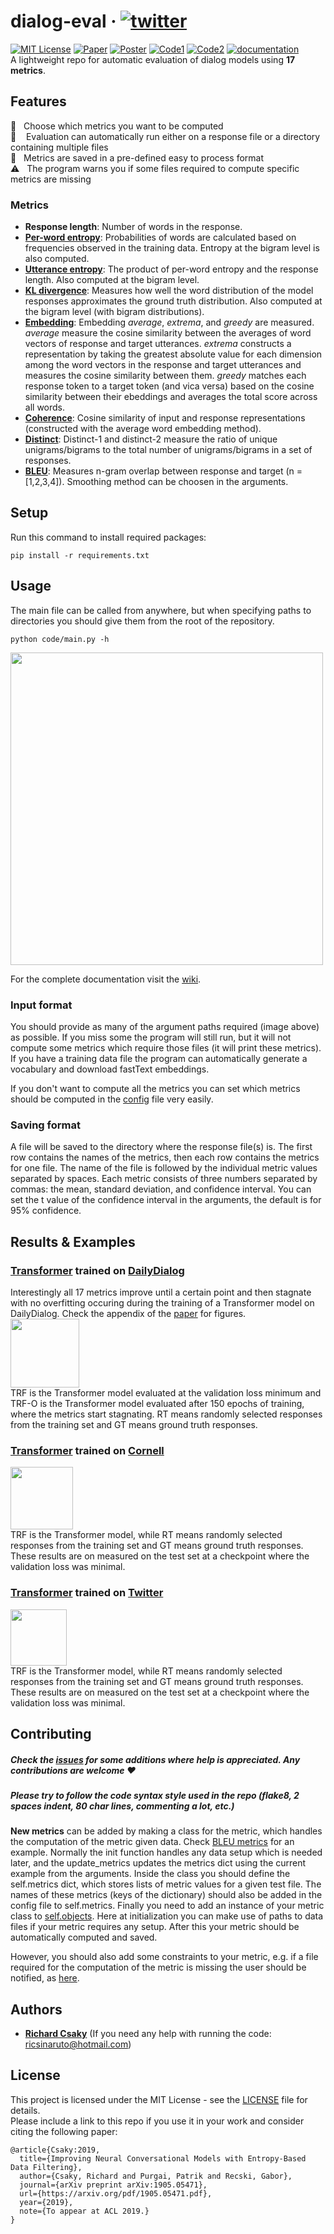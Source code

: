 # dialog-eval &middot; [![twitter](https://img.shields.io/twitter/url/https/shields.io.svg?style=social)](https://ctt.ac/a16pa)
[![MIT License](https://img.shields.io/badge/license-MIT-blue.svg)](https://opensource.org/licenses/MIT) [![Paper](https://img.shields.io/badge/Presented%20at-ACL%202019-yellow.svg)](https://arxiv.org/abs/1905.05471) [![Poster](https://img.shields.io/badge/The-Poster-yellow.svg)](https://ricsinaruto.github.io/website/docs/acl_poster_h.pdf) [![Code1](https://img.shields.io/badge/code-chatbot%20training-green.svg)](https://github.com/ricsinaruto/Seq2seqChatbots) [![Code2](https://img.shields.io/badge/code-filtering-green.svg)](https://github.com/ricsinaruto/NeuralChatbots-DataFiltering) [![documentation](https://img.shields.io/badge/documentation-on%20wiki-red.svg)](https://github.com/ricsinaruto/dialog-eval/wiki)  
A lightweight repo for automatic evaluation of dialog models using **17 metrics**.

## Features
  :twisted_rightwards_arrows: &nbsp; Choose which metrics you want to be computed  
  :rocket: &nbsp;&nbsp; Evaluation can automatically run either on a response file or a directory containing multiple files  
  :floppy_disk: &nbsp; Metrics are saved in a pre-defined easy to process format  
  :warning: &nbsp; The program warns you if some files required to compute specific metrics are missing  
  
### Metrics
* **Response length**: Number of words in the response.
* **[Per-word entropy](http://www.cs.toronto.edu/~lcharlin/papers/vhred_aaai17.pdf)**: Probabilities of words are calculated based on frequencies observed in the training data. Entropy at the bigram level is also computed.
* **[Utterance entropy](http://www.cs.toronto.edu/~lcharlin/papers/vhred_aaai17.pdf)**: The product of per-word entropy and the response length. Also computed at the bigram level.
* **[KL divergence](https://arxiv.org/abs/1905.05471)**: Measures how well the word distribution of the model responses approximates the ground truth distribution. Also computed at the bigram level (with bigram distributions).
* **[Embedding](https://aclweb.org/anthology/D16-1230)**: Embedding *average*, *extrema*, and *greedy* are measured. *average* measure the cosine similarity between the averages of word vectors of response and target utterances. *extrema* constructs a representation by taking the greatest absolute value for each dimension among the word vectors in the response and target utterances and measures the cosine similarity between them. *greedy* matches each response token to a target token (and vica versa) based on the cosine similarity between their ebeddings and averages the total score across all words. 
* **[Coherence](https://arxiv.org/pdf/1809.06873.pdf)**: Cosine similarity of input and response representations (constructed with the average word embedding method).
* **[Distinct](https://www.aclweb.org/anthology/N16-1014)**: Distinct-1 and distinct-2 measure the ratio of unique unigrams/bigrams to the total number of unigrams/bigrams in a set of responses.
* **[BLEU](https://www.aclweb.org/anthology/P02-1040)**: Measures n-gram overlap between response and target (n = [1,2,3,4]). Smoothing method can be choosen in the arguments.



## Setup
Run this command to install required packages:
```
pip install -r requirements.txt
```

## Usage
The main file can be called from anywhere, but when specifying paths to directories you should give them from the root of the repository.
```
python code/main.py -h
```
<a><img src="https://github.com/ricsinaruto/dialog-eval/blob/master/docs/help.png" align="top" height="500" ></a>

For the complete documentation visit the [wiki](https://github.com/ricsinaruto/dialog-eval/wiki).

### Input format
You should provide as many of the argument paths required (image above) as possible. If you miss some the program will still run, but it will not compute some metrics which require those files (it will print these metrics). If you have a training data file the program can automatically generate a vocabulary and download fastText embeddings.  
  
If you don't want to compute all the metrics you can set which metrics should be computed in the [config](https://github.com/ricsinaruto/dialog-eval/blob/master/utils/config.py) file very easily.

### Saving format
A file will be saved to the directory where the response file(s) is. The first row contains the names of the metrics, then each row contains the metrics for one file. The name of the file is followed by the individual metric values separated by spaces. Each metric consists of three numbers separated by commas: the mean, standard deviation, and confidence interval. You can set the t value of the confidence interval in the arguments, the default is for 95% confidence.

## Results & Examples
### [Transformer](https://arxiv.org/abs/1706.03762) trained on [DailyDialog](https://arxiv.org/abs/1710.03957)
Interestingly all 17 metrics improve until a certain point and then stagnate with no overfitting occuring during the training of a Transformer model on DailyDialog. Check the appendix of the [paper](https://arxiv.org/pdf/1905.05471.pdf) for figures.  
<a><img src="https://github.com/ricsinaruto/dialog-eval/blob/master/docs/dailydialog_metrics.png" align="top" height="110" ></a>  
TRF is the Transformer model evaluated at the validation loss minimum and TRF-O is the Transformer model evaluated after 150 epochs of training, where the metrics start stagnating. RT means randomly selected responses from the training set and GT means ground truth responses.  

### [Transformer](https://arxiv.org/abs/1706.03762) trained on [Cornell](https://www.cs.cornell.edu/~cristian/Cornell_Movie-Dialogs_Corpus.html)
<a><img src="https://github.com/ricsinaruto/dialog-eval/blob/master/docs/cornell_metrics.png" align="top" height="100" ></a>  
TRF is the Transformer model, while RT means randomly selected responses from the training set and GT means ground truth responses. These results are on measured on the test set at a checkpoint where the validation loss was minimal.  

### [Transformer](https://arxiv.org/abs/1706.03762) trained on [Twitter](https://github.com/facebookresearch/ParlAI/tree/master/parlai/tasks/twitter)
<a><img src="https://github.com/ricsinaruto/dialog-eval/blob/master/docs/twitter_metrics.png" align="top" height="90" ></a>  
TRF is the Transformer model, while RT means randomly selected responses from the training set and GT means ground truth responses. These results are on measured on the test set at a checkpoint where the validation loss was minimal.  

## Contributing
##### Check the [issues](https://github.com/ricsinaruto/dialog-eval/issues) for some additions where help is appreciated. Any contributions are welcome :heart:
##### Please try to follow the code syntax style used in the repo (flake8, 2 spaces indent, 80 char lines, commenting a lot, etc.)

**New metrics** can be added by making a class for the metric, which handles the computation of the metric given data. Check [BLEU metrics](https://github.com/ricsinaruto/dialog-eval/blob/master/code/metrics/bleu_metrics.py) for an example. Normally the init function handles any data setup which is needed later, and the update_metrics updates the metrics dict using the current example from the arguments. Inside the class you should define the self.metrics dict, which stores lists of metric values for a given test file. The names of these metrics (keys of the dictionary) should also be added in the config file to self.metrics. Finally you need to add an instance of your metric class to [self.objects](https://github.com/ricsinaruto/dialog-eval/blob/master/code/metrics/metrics.py#L97). Here at initialization you can make use of paths to data files if your metric requires any setup. After this your metric should be automatically computed and saved.  
  
However, you should also add some constraints to your metric, e.g. if a file required for the computation of the metric is missing the user should be notified, as [here](https://github.com/ricsinaruto/dialog-eval/blob/master/code/metrics/metrics.py#L64).

## Authors
* **[Richard Csaky](ricsinaruto.github.io)** (If you need any help with running the code: ricsinaruto@hotmail.com)

## License
This project is licensed under the MIT License - see the [LICENSE](https://github.com/ricsinaruto/dialog-eval/blob/master/LICENSE) file for details.  
Please include a link to this repo if you use it in your work and consider citing the following paper:
```
@article{Csaky:2019,
  title={Improving Neural Conversational Models with Entropy-Based Data Filtering},
  author={Csaky, Richard and Purgai, Patrik and Recski, Gabor},
  journal={arXiv preprint arXiv:1905.05471},
  url={https://arxiv.org/pdf/1905.05471.pdf},
  year={2019},
  note={To appear at ACL 2019.}
}
```
